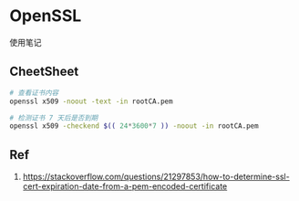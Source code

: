 # OpenSSL

使用笔记

## CheetSheet

```sh
# 查看证书内容
openssl x509 -noout -text -in rootCA.pem

# 检测证书 7 天后是否到期
openssl x509 -checkend $(( 24*3600*7 )) -noout -in rootCA.pem
```

## Ref

1. https://stackoverflow.com/questions/21297853/how-to-determine-ssl-cert-expiration-date-from-a-pem-encoded-certificate
